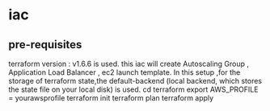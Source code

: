 # iac
pre-requisites
---------------
terraform version : v1.6.6 is used.
this iac will create Autoscaling Group , Application Load Balancer , ec2 launch template.
In this setup ,for the storage of terraform state,the default-backend (local backend, which stores the state file on your local disk) is used.
cd terraform
export AWS_PROFILE = yourawsprofile
terraform init
terraform plan
terraform apply
